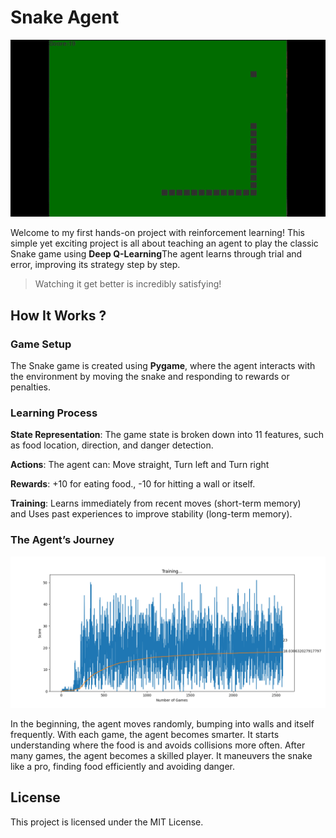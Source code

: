 # Snake Agent 

<div align="center">
  <img src="output.gif" alt="Snake Game Agent" />
</div>

Welcome to my first hands-on project with reinforcement learning! This simple yet exciting project is all about teaching an agent to play the classic Snake game using **Deep Q-Learning**The agent learns through trial and error, improving its strategy step by step.&#x20;

> Watching it get better is incredibly satisfying! 

## How It Works ?

### Game Setup 

The Snake game is created using **Pygame**, where the agent interacts with the environment by moving the snake and responding to rewards or penalties.

### Learning Process 

**State Representation**: The game state is broken down into 11 features, such as food location, direction, and danger detection.

**Actions**: The agent can: Move straight, Turn left and Turn right

**Rewards**: +10 for eating food., -10 for hitting a wall or itself.

**Training**: Learns immediately from recent moves (short-term memory) and Uses past experiences to improve stability (long-term memory).

### The Agent’s Journey 

<div align="center">
  <img src="Loss.png" alt="Score per iterations" />
</div>

In the beginning, the agent moves randomly, bumping into walls and itself frequently. With each game, the agent becomes smarter. It starts understanding where the food is and avoids collisions more often. After many games, the agent becomes a skilled player. It maneuvers the snake like a pro, finding food efficiently and avoiding danger.&#x20;

## License 

This project is licensed under the MIT License.
